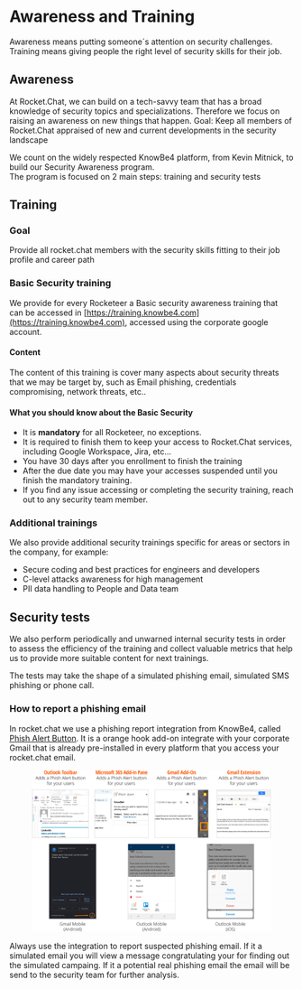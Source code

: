 # Awareness and Training

Awareness means putting someone´s attention on security challenges. Training means giving people the right level of security skills for their job.

## Awareness

At Rocket.Chat, we can build on a tech-savvy team that has a broad knowledge of security topics and specializations. Therefore we focus on raising an awareness on new things that happen. Goal: Keep all members of Rocket.Chat appraised of new and current developments in the security landscape

We count on the widely respected KnowBe4 platform, from Kevin Mitnick, to build our Security Awareness program.\
The program is focused on 2 main steps: training and security tests

## Training

### Goal

Provide all rocket.chat members with the security skills fitting to their job profile and career path

### Basic Security training

We provide for every Rocketeer a Basic security awareness training that can be accessed in [https://training.knowbe4.com](https://training.knowbe4.com), accessed using the corporate google account.

#### Content

The content of this training is cover many aspects about security threats that we may be target by, such as Email phishing, credentials compromising, network threats, etc..

#### What you should know about the Basic Security&#x20;

* It is **mandatory** for all Rocketeer, no exceptions.
* It is required to finish them to keep your access to Rocket.Chat services, including Google Workspace, Jira, etc...
* You have 30 days after you enrollment to finish the training
* After the due date you may have your accesses suspended until you finish the mandatory training.
* If you find any issue accessing or completing the security training, reach out to any security team member.

### Additional trainings

We also provide additional security trainings specific for areas or sectors in the company, for example:

* Secure coding and best practices for engineers and developers
* C-level attacks awareness for high management
* PII data handling to People and Data team



## Security tests

We also perform periodically and unwarned internal security tests in order to assess the efficiency of the training and collect valuable metrics that help us to provide more suitable content for next trainings.

The tests may take the shape of a simulated phishing email, simulated SMS phishing or phone call.

### How to report a phishing email

In rocket.chat we use a phishing report integration from KnowBe4, called [Phish Alert Button](https://www.knowbe4.com/phish-alert). It is a orange hook add-on integrate with your corporate Gmail that is already pre-installed in every platform that you access your rocket.chat email.

<figure><img src="../../../.gitbook/assets/image (1).png" alt=""><figcaption></figcaption></figure>

Always use the integration to report suspected phishing email. If it a simulated email you will view a message congratulating your for finding out the simulated campaing. If it a potential real phishing email the email will be send to the security team for further analysis.
